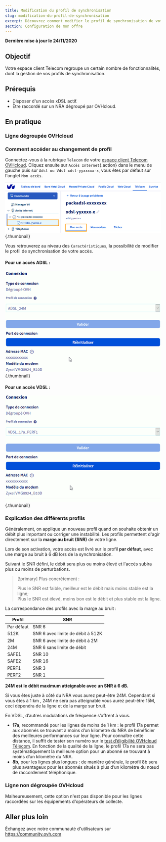 ```yaml
---
title: Modification du profil de synchronisation
slug: modification-du-profil-de-synchronisation
excerpt: Découvrez comment modifier le profil de synchronisation de votre accès xDSL/FTTH
section: Configuration de mon offre
---
```


**Dernière mise à jour le 24/11/2020**

## Objectif

Votre espace client Telecom regroupe un certain nombre de fonctionnalités, dont la gestion de vos profils de synchronisation.

## Prérequis

-   Disposer d'un accès xDSL actif.
-   Être raccordé sur un NRA dégroupé par OVHcloud.

## En pratique

### Ligne dégroupée OVHcloud

### Comment accéder au changement de profil

Connectez-vous à la rubrique `Telecom` de votre [espace client Telecom OVHcloud](https://www.ovh.com/auth/?action=gotomanager). Cliquez ensuite sur `Accès Internet`{.action} dans le menu de gauche puis sur `Adsl ou Vdsl xdsl-yyxxxxx-x`, vous êtes par défaut sur l'onglet `Mon accès`.<br>

![Mon_acces](images/AdslMonAcces.png){.thumbnail}

Vous retrouverez au niveau des `Caractéristiques`, la possibilité de modifier le profil de synchronisation de votre accès.

#### Pour un accès ADSL :

![profil adsl](images/ProfilsADSL.gif){.thumbnail}

#### Pour un accès VDSL :

![profil vdsl](images/ProfilsVDSL.gif){.thumbnail}


### Explication des différents profils

Généralement, on applique un nouveau profil quand on souhaite obtenir un débit plus important ou corriger une instabilité. Les profils permettent d'agir directement sur la **marge au bruit (SNR)** de votre ligne.

Lors de son activation, votre accès est livré sur le profil **par défaut**, avec une marge au bruit à 6 dB lors de la synchronisation.

Suivant le SNR défini, le débit sera plus ou moins élevé et l'accès subira plus ou moins de perturbations.

> [!primary]
> Plus concrètement :
>
> Plus le SNR est faible, meilleur est le débit mais moins stable est la ligne;
> <br>Plus le SNR est élevé, moins bon est le débit et plus stable est la ligne.
>

La correspondance des profils avec la marge au bruit :

| Profil | SNR |
| ------------- | ------------- |
| Par défaut  | SNR 6  |
| 512K  | SNR 6 avec limite de débit à 512K  |
| 2M  | SNR 6 avec limite de débit à 2M  |
| 24M  | SNR 6 sans limite de débit  |
| SAFE1  | SNR 10  |
| SAFE2  | SNR 16  |
| PERF1  | SNR 3  |
| PERF2  | SNR 1  |


**24M est le débit maximum atteignable avec un SNR à 6 dB.**

Si vous êtes juste à côté du NRA vous aurez peut-être 24M.
Cependant si vous êtes à 1 km , 24M ne sera pas atteignable vous aurez peut-être 15M, ceci dépendra de la ligne et de la marge sur bruit.


En VDSL, d’autres modulations de fréquence s’offrent à vous.

-  **17a**, recommandé pour les lignes de moins de 1 km : le profil 17a permet aux abonnés se trouvant à moins d’un kilomètre du NRA de bénéficier des meilleures performances sur leur ligne. Pour connaître cette distance, il suffit de tester son numéro sur le [test d’éligibilité OVHcloud Télécom](https://www.ovhtelecom.fr/offre-internet/eligibilite/). En fonction de la qualité de la ligne, le profil 17a ne sera pas systématiquement la meilleure option pour un abonné se trouvant à moins d’un kilomètre du NRA.
-  **8b**, pour les lignes plus longues : de manière générale, le profil 8b sera plus avantageux pour les abonnés situés à plus d’un kilomètre du nœud de raccordement téléphonique.


### Ligne non dégroupée OVHcloud

Malheureusement, cette option n'est pas disponible pour les lignes raccordées sur les équipements d'opérateurs de collecte.


## Aller plus loin

Échangez avec notre communauté d'utilisateurs sur <https://community.ovh.com>
